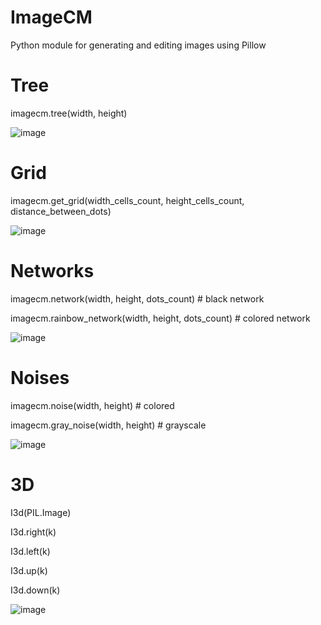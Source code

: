 # ImageCM
Python module for generating and editing images using Pillow

# Tree

imagecm.tree(width, height)

![image](https://user-images.githubusercontent.com/84366597/230128699-fb3709e8-bef0-4a08-8e31-16d84852b203.png)

# Grid

imagecm.get_grid(width_cells_count, height_cells_count, distance_between_dots)

![image](https://user-images.githubusercontent.com/84366597/230128776-da0d1fd2-0dde-4c1d-a536-4a8db00c8b0d.png)

# Networks
imagecm.network(width, height, dots_count) # black network

imagecm.rainbow_network(width, height, dots_count) # colored network


![image](https://user-images.githubusercontent.com/84366597/230130550-e71416b4-a929-44ec-a435-1e803b4b36d5.png)


# Noises
imagecm.noise(width, height) # colored

imagecm.gray_noise(width, height) # grayscale


![image](https://user-images.githubusercontent.com/84366597/230130701-94d50493-f841-4b4f-b95e-602635a96b3e.png)


# 3D
I3d(PIL.Image)

I3d.right(k)

I3d.left(k)

I3d.up(k)

I3d.down(k)

![image](https://user-images.githubusercontent.com/84366597/230131032-d6f9bc85-9a1d-4df8-86f7-b1b1dc464132.png)

